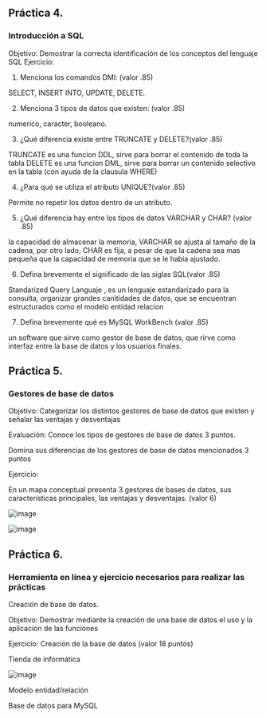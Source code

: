 ## Práctica 4.
### Introducción a SQL
Objetivo: Demostrar la correcta identificación de los conceptos del lenguaje SQL
Ejercicio:

1. Menciona los comandos DMl: (valor .85)

 SELECT, INSERT INTO, UPDATE, DELETE.

2. Menciona 3 tipos de datos que existen: (valor .85)

numerico, caracter, booleano.

3. ¿Qué diferencia existe entre TRUNCATE y DELETE?(valor .85)

TRUNCATE es una funcion DDL, sirve para borrar el contenido de toda la tabla
DELETE es una funcion DML, sirve para borrar un contenido selectivo en la tabla (con ayuda de la clausula WHERE)

4. ¿Para qué se utiliza el atributo UNIQUE?(valor .85)

Permite no repetir los datos dentro de un atributo.

5. ¿Qué diferencia hay entre los tipos de datos VARCHAR y CHAR? (valor .85)

la capacidad de almacenar la memoria, VARCHAR se ajusta al tamaño de la cadena, por otro lado, CHAR es fija, a pesar de que la cadena sea mas pequeña que la capacidad de memoria que se le habia ajustado.


6. Defina brevemente el significado de las siglas SQL(valor .85)

Standarized Query Languaje , es un lenguaje estandarizado para la consulta, organizar  grandes canitidades de datos, que se encuentran estructurados como el modelo entidad relacion


7. Defina brevemente qué es MySQL WorkBench (valor .85)

un software que sirve como gestor de base de datos, que rirve como interfaz entre la base de datos y los usuarios finales.

## Práctica 5.
### Gestores de base de datos

Objetivo: Categorizar los distintos gestores de base de datos que existen y señalar las
ventajas y desventajas

Evaluación: Conoce los tipos de gestores de base de datos 3 puntos.

Domina sus diferencias de los gestores de base de datos mencionados 3 puntos

Ejercicio:

En un mapa conceptual presenta 3 gestores de bases de datos, sus características
principales, las ventajas y desventajas. (valor 6)

![image](https://user-images.githubusercontent.com/91554777/170415427-e2b7321b-a97f-43b0-ac24-6e506c307e6b.png)

![image](https://user-images.githubusercontent.com/103066839/170528023-eca4f0bb-7da5-42f2-9ebb-e4f5ebd8874e.png)


## Práctica 6.
### Herramienta en línea y ejercicio necesarios para realizar las prácticas

Creación de base de datos.

Objetivo: Demostrar mediante la creación de una base de datos el uso y la aplicación de
las funciones

Ejercicio: Creación de la base de datos (valor 18 puntos)

Tienda de informática

![image](https://user-images.githubusercontent.com/91554777/170415101-717bca19-3644-46a9-8a57-8d5940c5d283.png)




Modelo entidad/relación




Base de datos para MySQL
